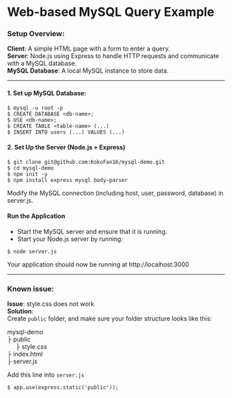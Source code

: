 # Web-based MySQL Query Example


### Setup Overview:
**Client**: A simple HTML page with a form to enter a query.  
**Server**: Node.js using Express to handle HTTP requests and communicate with a MySQL database.  
**MySQL Database**: A local MySQL instance to store data.

------------------

#### 1. Set up MySQL Database:

```
$ mysql -u root -p
$ CREATE DATABASE <db-name>;
$ USE <db-name>;
$ CREATE TABLE <table-name> (...)
$ INSERT INTO users (...) VALUES (...)
```

#### 2. Set Up the Server (Node.js + Express)
```
$ git clone git@github.com:KokoFan16/mysql-demo.git
$ cd mysql-demo
$ npm init -y
$ npm install express mysql body-parser
```
Modify the MySQL connection (including host, user, password, database) in server.js.  

#### Run the Application

-  Start the MySQL server and ensure that it is running.
-  Start your Node.js server by running:
```
$ node server.js
```
Your application should now be running at http://localhost:3000


------------------

### Known issue:

**Issue**: style.css does not work   
**Solution**:    
Create ```public``` folder, and make sure your folder structure looks like this:

mysql-demo  
  ├ public  
   $~~~~$    ├ style.css  
  ├ index.html  
  ├ server.js  

Add this line into ```server.js```

```
$ app.use(express.static('public'));
```






